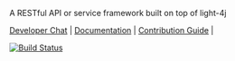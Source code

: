 A RESTful API or service framework built on top of light-4j

[Developer Chat](https://gitter.im/networknt/light-rest-4j) |
[Documentation](https://doc.networknt.com/style/light-rest-4j/) |
[Contribution Guide](CONTRIBUTING.md) |

[![Build Status](https://travis-ci.org/networknt/light-rest-4j.svg?branch=master)](https://travis-ci.org/networknt/light-rest-4j)
